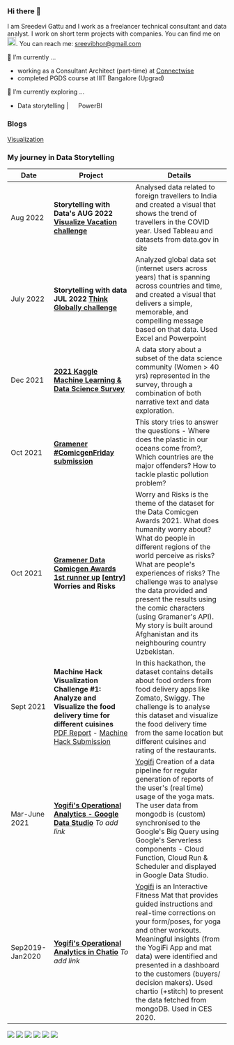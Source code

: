 ### Hi there 👋

I am Sreedevi Gattu and I work as a freelancer technical consultant and data analyst. I work on short term projects with companies. 
You can find me on <a href="https://www.linkedin.com/in/sreedevi-gattu/"><img src="https://simpleicons.org/icons/linkedin.svg" width="20"></a>.
You can reach me: <sreevibhor@gmail.com>

🔭 I’m currently  ...
- working as a Consultant Architect (part-time) at [Connectwise](https://www.connectwise.com/) 
- completed PGDS course at IIIT Bangalore (Upgrad)

🌱 I’m currently exploring ... 
- Data storytelling | <img src= "https://powerbi.microsoft.com/pictures/application-logos/svg/powerbi.svg" width="15"> PowerBI

### Blogs
[Visualization](https://www.analyticsvidhya.com/blog/author/sreedevig/)

### My journey in Data Storytelling
| Date | Project | Details |
|---|---|---|
| Aug 2022 | **Storytelling with Data's AUG 2022 [Visualize Vacation challenge](https://github.com/sreedevigattu/vacation/blob/main/vacation.png)** | Analysed data related to foreign travellers to India and created a visual that shows the trend of travellers in the COVID year. Used Tableau and datasets from data.gov in site |
| July 2022 | **Storytelling with data JUL 2022 [Think Globally challenge](https://github.com/sreedevigattu/internetusers/blob/main/internet.png)** | Analyzed global data set (internet users across years) that is spanning across countries and time, and created a visual that delivers a simple, memorable, and compelling message based on that data. Used Excel and Powerpoint |
| Dec 2021 | **[2021 Kaggle Machine Learning & Data Science Survey](https://www.kaggle.com/sreedevigattu/women-40years-in-ml-ds)**| A data story about a subset of the data science community (Women > 40 yrs) represented in the survey, through a combination of both narrative text and data exploration.  |
| Oct 2021 | **[Gramener #ComicgenFriday submission](https://gramener.com/comicgenfriday/gallery?exercise=2021-Exercise-009)** | This story tries to answer the questions - Where does the plastic in our oceans come from?, Which countries are the major offenders? How to tackle plastic pollution problem? |
| Oct 2021 | **[Gramener Data Comicgen Awards 1st runner up](https://github.com/sreedevigattu/just-a-store/blob/main/Data%20Comicgen%20Awards%20-%202021%20-%201st%20Runner%20up.pdf) [[entry](https://gramener.com/comicgenfriday/awards/gallery2021?view=winners)] Worries and Risks** | Worry and Risks is the theme of the dataset for the Data Comicgen Awards 2021. What does humanity worry about? What do people in different regions of the world perceive as risks? What are people's experiences of risks? The challenge was to analyse the data provided and present the results using the comic characters (using Gramaner's API). My story is built around Afghanistan and its neighbouring country Uzbekistan. |
| Sept 2021 | **Machine Hack Visualization Challenge #1: Analyze and Visualize the food delivery time for different cuisines** [PDF Report](https://github.com/sreedevigattu/vizfood/blob/main/out/food_restaurant_v3.pdf) - [Machine Hack Submission](https://machinehack.com/hackathons/visualization/visualization_challenge_1_analyze_and_visualize_the_food_delivery_time_for_different_cuisines/613895c7a4569b8fd61b425a) | In this hackathon, the dataset contains details about food orders from food delivery apps like Zomato, Swiggy. The challenge is to analyse this dataset and visualize the food delivery time from the same location but different cuisines and rating of the restaurants. |
| Mar-June 2021 | **[Yogifi's Operational Analytics - Google Data Studio]()** *To add link* | [Yogifi](https://yogifi.fit/) Creation of a data pipeline for regular generation of reports of the user's (real time) usage of the yoga mats. The user data from mongodb is (custom) synchronised to the Google's Big Query using Google's Serverless components - Cloud Function, Cloud Run & Scheduler and displayed in Google Data Studio. |
| Sep2019-Jan2020 | **[Yogifi's Operational Analytics in Chatio]()** *To add link*| [Yogifi](https://yogifi.fit/) is an Interactive Fitness Mat that provides guided instructions and real-time corrections on your form/poses, for yoga and other workouts. Meaningful insights (from the YogiFi App and mat data) were identified and presented in a dashboard to the customers (buyers/ decision makers). Used chartio (+stitch) to present the data fetched from mongoDB. Used in CES 2020. |



![](https://img.shields.io/badge/OS-Linux-informational?style=flat&color=2bbc8a) 
![](https://img.shields.io/badge/OS-Windows-informational?style=flat&color=2bbc8a) 
![](https://img.shields.io/badge/Editor-Visual%20Studio%20Code-informational?style=flat&color=2bbc8a) 
![](https://img.shields.io/badge/Code-Python-informational?style=flat&color=2bbc8a)
![](https://img.shields.io/badge/Tools-Docker-informational?style=flat&color=2bbc8a)
![](https://img.shields.io/badge/Cloud-Google%20Cloud-informational?style=flat&color=2bbc8a)
